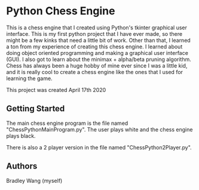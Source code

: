 # Python Chess Engine

This is a chess engine that I created using Python's tkinter graphical user interface. This is my first python project that I have ever made, so there might be a few kinks that need a little bit of work. Other than that, I learned a ton from my experience of creating this chess engine. I learned about doing object oriented programming and making a graphical user interface (GUI). I also got to learn about the minimax + alpha/beta pruning algorithm. Chess has always been a huge hobby of mine ever since I was a little kid, and it is really cool to create a chess engine like the ones that I used for learning the game.

This project was created April 17th 2020

## Getting Started

The main chess engine program is the file named "ChessPythonMainProgram.py". The user plays white and the chess engine plays black.

There is also a 2 player version in the file named "ChessPython2Player.py".

## Authors

Bradley Wang (myself)
